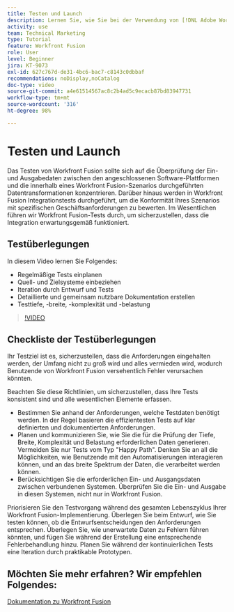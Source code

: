 ```yaml
---
title: Testen und Launch
description: Lernen Sie, wie Sie bei der Verwendung von [!DNL Adobe Workfront Fusion]konsequent durch Design und Tests iterieren und eine detaillierte und gemeinsam nutzbare Dokumentation erstellen können.
activity: use
team: Technical Marketing
type: Tutorial
feature: Workfront Fusion
role: User
level: Beginner
jira: KT-9073
exl-id: 627c767d-de31-4bc6-bac7-c8143c0dbbaf
recommendations: noDisplay,noCatalog
doc-type: video
source-git-commit: a4e61514567ac8c2b4ad5c9ecacb87bd83947731
workflow-type: tm+mt
source-wordcount: '316'
ht-degree: 98%

---
```


# Testen und Launch

Das Testen von Workfront Fusion sollte sich auf die Überprüfung der Ein- und Ausgabedaten zwischen den angeschlossenen Software-Plattformen und die innerhalb eines Workfront Fusion-Szenarios durchgeführten Datentransformationen konzentrieren. Darüber hinaus werden in Workfront Fusion Integrationstests durchgeführt, um die Konformität Ihres Szenarios mit spezifischen Geschäftsanforderungen zu bewerten. Im Wesentlichen führen wir Workfront Fusion-Tests durch, um sicherzustellen, dass die Integration erwartungsgemäß funktioniert.

## Testüberlegungen

In diesem Video lernen Sie Folgendes:

* Regelmäßige Tests einplanen
* Quell- und Zielsysteme einbeziehen
* Iteration durch Entwurf und Tests
* Detaillierte und gemeinsam nutzbare Dokumentation erstellen
* Testtiefe, -breite, -komplexität und -belastung

>[!VIDEO](https://video.tv.adobe.com/v/335315/?quality=12&learn=on)

## Checkliste der Testüberlegungen

Ihr Testziel ist es, sicherzustellen, dass die Anforderungen eingehalten werden, der Umfang nicht zu groß wird und alles vermieden wird, wodurch Benutzende von Workfront Fusion versehentlich Fehler verursachen könnten.

Beachten Sie diese Richtlinien, um sicherzustellen, dass Ihre Tests konsistent sind und alle wesentlichen Elemente erfassen.

* Bestimmen Sie anhand der Anforderungen, welche Testdaten benötigt werden. In der Regel basieren die effizientesten Tests auf klar definierten und dokumentierten Anforderungen.
* Planen und kommunizieren Sie, wie Sie die für die Prüfung der Tiefe, Breite, Komplexität und Belastung erforderlichen Daten generieren. Vermeiden Sie nur Tests vom Typ &quot;Happy Path&quot;. Denken Sie an all die Möglichkeiten, wie Benutzende mit den Automatisierungen interagieren können, und an das breite Spektrum der Daten, die verarbeitet werden können.
* Berücksichtigen Sie die erforderlichen Ein- und Ausgangsdaten zwischen verbundenen Systemen. Überprüfen Sie die Ein- und Ausgabe in diesen Systemen, nicht nur in Workfront Fusion.

Priorisieren Sie den Testvorgang während des gesamten Lebenszyklus Ihrer Workfront Fusion-Implementierung. Überlegen Sie beim Entwurf, wie Sie testen können, ob die Entwurfsentscheidungen den Anforderungen entsprechen. Überlegen Sie, wie unerwartete Daten zu Fehlern führen könnten, und fügen Sie während der Erstellung eine entsprechende Fehlerbehandlung hinzu. Planen Sie während der kontinuierlichen Tests eine Iteration durch praktikable Prototypen.

## Möchten Sie mehr erfahren? Wir empfehlen Folgendes:

[Dokumentation zu Workfront Fusion](https://experienceleague.adobe.com/docs/workfront/using/adobe-workfront-fusion/workfront-fusion-2.html?lang=de)
